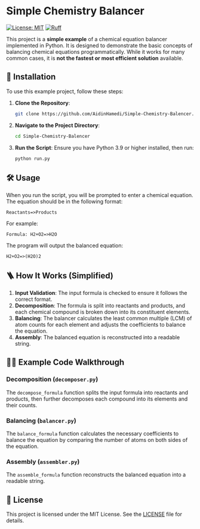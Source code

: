 # Simple Chemistry Balancer

[![License: MIT](https://img.shields.io/badge/License-MIT-yellow.svg)](https://opensource.org/licenses/MIT)
[![Ruff](https://img.shields.io/endpoint?url=https://raw.githubusercontent.com/astral-sh/ruff/main/assets/badge/v2.json)](https://github.com/astral-sh/ruff)

This project is a **simple example** of a chemical equation balancer implemented in Python. It is designed to demonstrate the basic concepts of balancing chemical equations programmatically. While it works for many common cases, it is **not the fastest or most efficient solution** available.

## 🚀 Installation

To use this example project, follow these steps:

1. **Clone the Repository**:
   ```bash
   git clone https://github.com/AidinHamedi/Simple-Chemistry-Balencer.git
   ```

2. **Navigate to the Project Directory**:
   ```bash
   cd Simple-Chemistry-Balencer
   ```

3. **Run the Script**:
   Ensure you have Python 3.9 or higher installed, then run:
   ```bash
   python run.py
   ```


## 🛠️ Usage

When you run the script, you will be prompted to enter a chemical equation. The equation should be in the following format:

```
Reactants=>Products
```

For example:
```
Formula: H2+O2=>H2O
```

The program will output the balanced equation:
```
H2+O2=>(H2O)2
```

## 🪜 How It Works (Simplified)

1. **Input Validation**: The input formula is checked to ensure it follows the correct format.
2. **Decomposition**: The formula is split into reactants and products, and each chemical compound is broken down into its constituent elements.
3. **Balancing**: The balancer calculates the least common multiple (LCM) of atom counts for each element and adjusts the coefficients to balance the equation.
4. **Assembly**: The balanced equation is reconstructed into a readable string.

## 🚶‍➡️ Example Code Walkthrough

### Decomposition (`decomposer.py`)
The `decompose_formula` function splits the input formula into reactants and products, then further decomposes each compound into its elements and their counts.

### Balancing (`balancer.py`)
The `balance_formula` function calculates the necessary coefficients to balance the equation by comparing the number of atoms on both sides of the equation.

### Assembly (`assembler.py`)
The `assemble_formula` function reconstructs the balanced equation into a readable string.

## 📝 License
This project is licensed under the MIT License. See the [LICENSE](./LICENSE) file for details.
